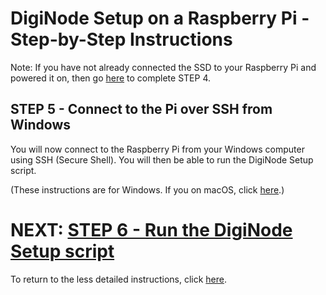 # DigiNode Setup on a Raspberry Pi - Step-by-Step Instructions

Note: If you have not already connected the SSD to your Raspberry Pi and powered it on, then go [here](/docs/rpi_setup_step4_boot_pi.md) to complete STEP 4.

## STEP 5 - Connect to the Pi over SSH from Windows

You will now connect to the Raspberry Pi from your Windows computer using SSH (Secure Shell). You will then be able to run the DigiNode Setup script.

(These instructions are for Windows. If you on macOS, click [here](/docs/rpi_setup_step5_ssh_in_mac.md).)




# NEXT: [STEP 6 - Run the DigiNode Setup script](/docs/rpi_setup_step6_run_diginode_setup.md)

To return to the less detailed instructions, click [here](/docs/rpi_setup.md).
